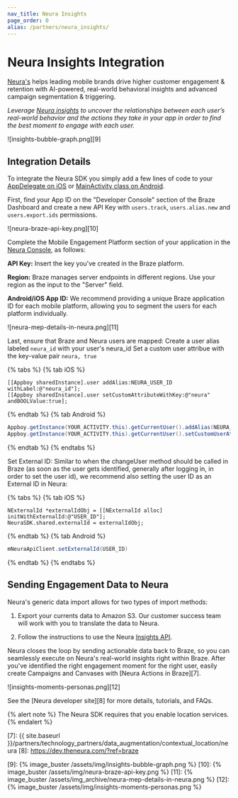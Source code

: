 ```yaml
---
nav_title: Neura Insights
page_order: 0
alias: /partners/neura_insights/
---
```


# Neura Insights Integration

[Neura's][1] helps leading mobile brands drive higher customer engagement & retention with AI-powered, real-world behavioral insights and advanced campaign segmentation & triggering.

*Leverage [Neura insights][2] to uncover the relationships between each user’s real-world behavior and the actions they take in your app in order to find the best moment to engage with each user.*

![insights-bubble-graph.png][9]

## Integration Details

To integrate the Neura SDK you simply add a few lines of code to your [AppDelegate on iOS][3] or [MainActivity class on Android][4].

First, find your App ID on the "Developer Console" section of the Braze Dashboard and create a new API Key with `users.track`, `users.alias.new` and `users.export.ids` permissions.

![neura-braze-api-key.png][10]

Complete the Mobile Engagement Platform section of your application in the [Neura Console][5], as follows:

**API Key:** Insert the key you've created in the Braze platform.

**Region:** Braze manages server endpoints in different regions. Use your region as the input to the "Server" field.

**Android/iOS App ID:** We recommend providing a unique Braze application ID for each mobile platform, allowing you to segment the users for each platform individually.

![neura-mep-details-in-neura.png][11]

Last, ensure that Braze and Neura users are mapped:
Create a user alias labeled `neura_id` with your user's neura_id
Set a custom user attribue with the key-value pair `neura, true`

{% tabs %}
  {% tab iOS %}
```objc
[[Appboy sharedInstance].user addAlias:NEURA_USER_ID withLabel:@"neura_id"];
[[Appboy sharedInstance].user setCustomAttributeWithKey:@"neura" andBOOLValue:true];
```
  {% endtab %}
  {% tab Android %}
```java
Appboy.getInstance(YOUR_ACTIVITY.this).getCurrentUser().addAlias(NEURA_USER_ID, "neura_id");
Appboy.getInstance(YOUR_ACTIVITY.this).getCurrentUser().setCustomUserAttribute("neura", true);
```
  {% endtab %}
{% endtabs %}

Set External ID:  Similar to when the changeUser method should be called in Braze (as soon as the user gets identified, generally after logging in, in order to set the user id), we recommend also setting the user ID as an External ID in Neura:

{% tabs %}
  {% tab iOS %}
```objc
NExternalId *externalIdObj = [[NExternalId alloc] initWithExternalId:@"USER_ID"];
NeuraSDK.shared.externalId = externalIdObj;
```
  {% endtab %}
  {% tab Android %}
```java
mNeuraApiClient.setExternalId(USER_ID)
```
  {% endtab %}
{% endtabs %}

## Sending Engagement Data to Neura

Neura's generic data import allows for two types of import methods:

1. Export your currents data to Amazon S3. Our customer success team will work with you to translate the data to Neura.

2. Follow the instructions to use the Neura [Insights API][6].

Neura closes the loop by sending actionable data back to Braze, so you can seamlessly execute on Neura's real-world insights right within Braze.
After you've identified the right engagement moment for the right user, easily create Campaigns and Canvases with [Neura Actions in Braze][7]. 

![insights-moments-personas.png][12]

See the [Neura developer site][8] for more details, tutorials, and FAQs.

{% alert note %}
The Neura SDK requires that you enable location services.
{% endalert %}


[1]: https://www.theneura.com/
[2]: https://www.theneura.com/neura-insights/?ref=braze
[3]: https://dev.theneura.com/tutorials/ios/?ref=braze
[4]: https://dev.theneura.com/tutorials/android/?ref=braze
[5]: https://dev.theneura.com/console/
[6]: https://dev.theneura.com/pages/how-to-use-engagement-api/?ref=braze
[7]: {{ site.baseurl }}/partners/technology_partners/data_augmentation/contextual_location/neura
[8]: https://dev.theneura.com/?ref=braze

[9]: {% image_buster /assets/img/insights-bubble-graph.png %}
[10]: {% image_buster /assets/img/neura-braze-api-key.png %}
[11]: {% image_buster /assets/img_archive/neura-mep-details-in-neura.png %}
[12]: {% image_buster /assets/img/insights-moments-personas.png %}
